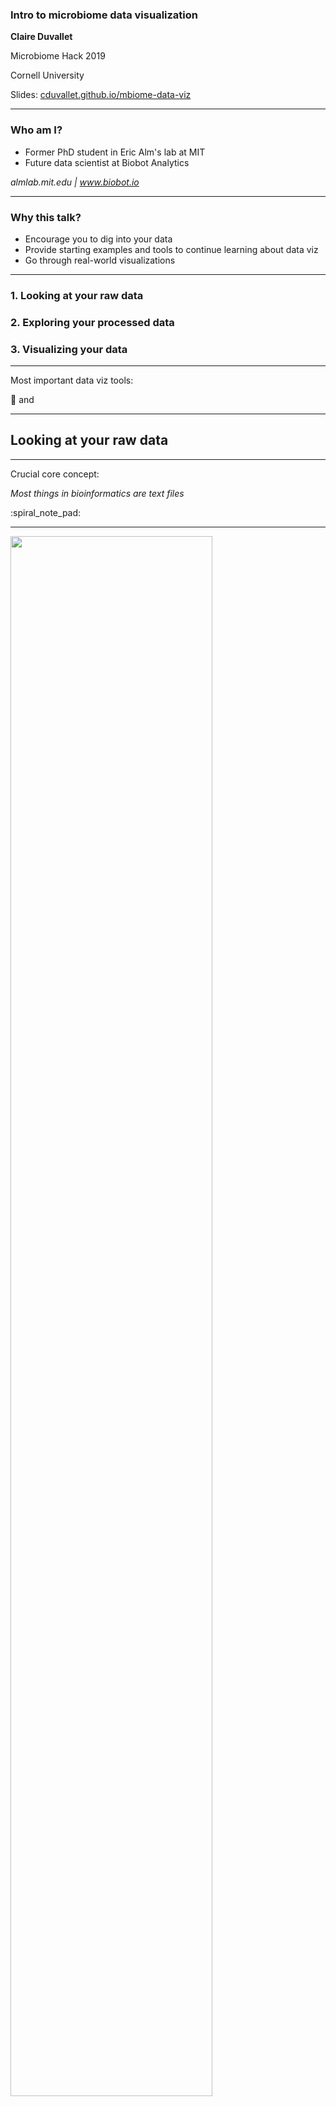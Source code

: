<!-- .slide: data-background="#3F51B5" class="dark" -->

### Intro to microbiome data visualization

**Claire Duvallet**

Microbiome Hack 2019

Cornell University

Slides: [cduvallet.github.io/mbiome-data-viz](https://cduvallet.github.io/mbiome-data-viz/)

---

<!-- .slide: data-background="#767171" class="dark" -->

### Who am I?

- Former PhD student in Eric Alm's lab at MIT    
- Future data scientist at Biobot Analytics

_almlab.mit.edu | www.biobot.io_

---

<!-- .slide: data-background="#767171" class="dark" -->

### Why this talk?

- Encourage you to dig into your data
- Provide starting examples and tools to continue learning about data viz
- Go through real-world visualizations

---

<!-- .slide: data-background="#767171" class="dark" -->

### 1. Looking at your raw data
### 2. Exploring your processed data
### 3. Visualizing your data

---

<link href="https://afeld.github.io/emoji-css/emoji.css" rel="stylesheet">

Most important data viz tools:

:eyes: and <i class="em em-brain"></i>

---

<!-- .slide: data-background="#767171" class="dark" -->

## Looking at your raw data

----

Crucial core concept:

_Most things in bioinformatics are text files_

:spiral_note_pad:

----

<img src="img/twitter_parsing_txt.png" width="80%">

Note: https://twitter.com/popgengoogling/status/1108372032339800064

----

**DNA sequences**: fasta or fastq    

**OTU tables**: tab- or comma-delimited    
_biom files are text files too_

**QIIME 2 artifacts**: zip files containing text files     
`unzip artifact.qza`

----

`less` is your friend!

<insert gif of using less>

\*_`grep` is also great_

----

Many specialized tools and scripts to interact with raw data:

* QIIME 2 View
* FastQC
* Scott's `caravan` scripts: [github.com/swo/caravan/tools](https://github.com/swo/caravan/tree/master/tools)

_But just looking at the raw files gets you ~90% of the way_

---

<!-- .slide: data-background="#767171" class="dark" -->

### ~~1. Looking at your raw data~~
### 2. Exploring your processed data
### 3. Visualizing your data

---

<!-- .slide: data-background="#767171" class="dark" -->

<link href="https://afeld.github.io/emoji-css/emoji.css" rel="stylesheet">

## Exploring your data

1. Good sanity checks
2. Basic microbiome analyses
3. Using your <i class="em em-brain"></i>

----

<!-- .slide: data-background="#767171" class="dark" -->

## Good sanity checks

Know and trust your data before you start!

----

* All your samples are there?
* Reads per sample
* Reads per OTU
* Does it look like a stool sample?

Note: also can use diversity as a proxy for things that went really bad. i.e. if you only see one bug, prob a contaminant.

----

Stool samples should have at least ~10,000 reads each

<img src="img/reads-per-sample.png">

----

OTUs are usually very sparse

<img src="img/otu-distribution.png" width="50%">

---

<!-- .slide: data-background="#767171" class="dark" -->

<link href="https://afeld.github.io/emoji-css/emoji.css" rel="stylesheet">

## Exploring your data

1. ~~Good sanity checks~~
2. Basic microbiome analyses
3. Using your <i class="em em-brain"></i>

----

<!-- .slide: data-background="#767171" class="dark" -->

## Basic microbiome analyses

Good places to start (but not usually to finish)

Note: we'll be thinking through ways to visualize these later, so keep it in mind.

----

### Alpha diversity

_How diverse is the community in each sample?_

<img src="img/alpha-diversity.png">

----

### Beta diversity & PCA

_How different are all the samples from each other?_

<img src="img/beta-diversity.png">

----

### Differential abundance

_Are any taxa differently abundant between condition A and B?_

<img src="img/diff-abun.png" width="60%">

----

### Differential abundance

### \*and variability

<img src="img/corncob-ex.png" width="80%">

 _Martin, Witten, and Willis (2019)._

 _http://arxiv.org/abs/1902.02776_

----

### Correlation with a metadata variable

_Is BMI correlated with abundance of taxa X?_

_Is alpha diversity correlated with age?_

<img src="img/correlation-ex.png" width="35%">

Note: fun game: http://guessthecorrelation.com/

----

Always look at the raw data!

<img src="img/different-correlations.png">

Note: source is https://github.com/janhove/cannonball

----

### Correlation between taxa

_Is taxa X correlated with taxa Y?_

<img src="img/spiec-easy.png" width="70%">

_Be careful of compositional effects! Use methods like SparCC or SPIEC-EASY._

----

### Prediction

_Can the microbiome predict a certain metadata variable?_

<img src="img/confusion-matrix.png" width="80%">

---

<!-- .slide: data-background="#767171" class="dark" -->

<link href="https://afeld.github.io/emoji-css/emoji.css" rel="stylesheet">

## Exploring your data

1. ~~Good sanity checks~~
2. ~~Basic microbiome analyses~~
3. Using your <i class="em em-brain"></i>

----

<!-- .slide: data-background="#767171" class="dark" -->

<link href="https://afeld.github.io/emoji-css/emoji.css" rel="stylesheet">

## Don't forget to use your <i class="em em-brain"></i>!

Data exploration can lead to new hypotheses!

----

Lung data: where to put your sample read cutoff?

<img src="img/lung-reads-per-sample.png">

NOte: Lung example (where are you gonna put your reads cutoff? can't just use same values as for poop)

----

Stomach vs. throat bacteria?

<img src="img/gastric-otus.png" width="35%">

Note: clinical collaborator wanted to identify "stomach" bacteria but this was difficult for a lot of reasons, mostly that everything in the throat is also in the stomach. Led us to a different analysis approach, looking at beta-diversity between these communities. But it also eventually led us to an interesting discovery...

----

Eventually led us to an interesting discovery...

<img src="img/figure.within_pt_vs_between_pt.png">

Note: we'll pick apart this figure later.

----

Also: pay attention to what your data is trying to tell you

<img src="img/hsiao-pca.png">

Hsiao et al, _Nature_ 2014. doi:10.1038/nature13738

Note: Hsiao et al example (PCA plot showed me something funky)

----

<img src="img/hsiao-pca-components.png">

----

<img src="img/hsiao-pc1-otu.png">

---

<!-- .slide: data-background="#767171" class="dark" -->

### ~~1. Looking at your raw data~~
### ~~2. Exploring your processed data~~
### 3. Visualizing your data

---

<!-- .slide: data-background="#767171" class="dark" -->

## Visualizing your data

1. Basic plot types
2. Different viz for different purposes
3. Microbiome visualization tools
4. Examples from literature and Biobot

----

<!-- .slide: data-background="#767171" class="dark" -->

## Basic plot types

_What kind of data do you have?_

_What do you want to show?_

----

### Kinds of data

* Categorical (ordinal or not)
* Numeric (discrete or continuous)

Note: continuous includes dates, percentages/proportions

----

### Some things you can show

**Distributions**: "what sorts of values does this one variable take?"     

**Relationships**: "what happens to y when x changes?"

**Comparisons**: "which one is bigger?"

----

### Distributions

_What sorts of values does this one variable take?_

Histograms (usually)

Frequency bar plots (for categorical data)

<show an image of histogram on the left, frequency bar plot on the right>

Note: distributions are good for showing relative abundances of single OTUs, alpha diversity

----

### Relationship between two variables

_What happens to y when x changes?_

Scatter plot (almost always)   

Boxplot (if one variable is categorical)    

<img src="img/alpha-diversity-correlations.png" width="50%">

----

### Relationship between more than two variables

_What happens to y when x changes?_

Scatter plot with additional encoding (color, shape)      
Facets (AKA small multiples)       

<img src="img/figure5.reflux_correlations.png" width="50%">

----

### Paired data

_What happens to the "same" y when x changes?_

Scatter plot or slope graph       

Boxplot of differences or MA-plot             

<img src="img/paired-data.png" width="80%">

Note: Paired data is when the two measurements belong to the same thing. So, for example, the abundance of an OTU in _the same mouse_ at two times points. slope graph is for when you're comparing the same data at different time points and for a relatively small number of comparisons. It also emphasizes the _direction_ of the change rather than the magnitude (show example from Rafa's ch11 book).

----

### Comparisons

_Which one is bigger?_

**Most comparisons**: boxplots and/or stripplots        
**Single values**: bar plots      
**Temporal**: line plots      
**High-dimensional**: heatmaps      
**Distributions**: ridge plots or violin plots      

Note: I think of relationship as "if x increases, what happens to y?" and comparisons as "which one is bigger?" -- but they're quite similar concepts so don't worry about the distinction too much. Bar plots: because they rely on the length of the bars to encode data, you must start the bars at zero.

----

Examples of each type:

boxplot/stripplot: show all three, alpha div vs. obesity

single values: just for giggles, show my sample size comparison

temporal:

----

### Compositions

_What's this made up of?_

Stacked bar plot
Pie chart (but only if you are showing few things and you're _really_ sure about it)

---

### Basic principles for data visualization

----

# Show the data!

<img src="img/ancombes-quartet.gif">

https://www.autodeskresearch.com/publications/samestats

Note: there's really only one basic principle. For pretty visualizations, this can be relaxed a little bit -- but you still always need to make sure your data is reliably represented and adds something to the viz.

----

# Remember your audience

# Communicate "what's the point"

----

### Many other principles for

* color, opacity, shapes, and size of points
* annotations and size of plot decorators
* order and size of things you're presenting

Read more: github.com/cduvallet/mbiome-data-viz/refs

Note: these are also things you tweak to change your message.

---

<!-- .slide: data-background="#767171" class="dark" -->

## Visualizing your data

1. ~~Basic plot types and principles~~
2. Different viz for different questions and audiences
3. Microbiome visualization tools
4. Examples from literature and Biobot

----

## Different visualizations answer different questions

----

Heatmaps sorted by phylogeny provide broad overview and reveal few patterns.

<img src="img/overall_heatmap.png">

Duvallet et al, _Nature Communications_ 2017

----

Heatmaps sorted by direction of effect reveal strong disease-specific patterns.

<img src="img/some-disease-heatmaps.png">

----

### Stacked bar plots vs. line plots vs. heatmap: what does each one highlight?

24-hour sampling of residential sewage.

----

<img src="img/fig3 (from downloads folder)">

----

<img src="img/fig4">

----

<img src="img/fig5">

----

### Similar data, different conclusions

Both figures enable comparison of JSD between on and off PPI patients, but one explicitly highlights it.

Note: I wanted to make the point that this data is "meh" so I showed the correlation plot. The boxplot condenses it

----

<img src="img/reflux-correlation-by-ppi.png">

----

<img src="img/jsd-by-ppi.png">

----

## Different viz for different audiences

- my meta-analysis in the paper, in a semi-technical presentation, and in a non-technical presentation

- show my bar chart (basically go through my whole paper and show how i give the talk for it. maybe pull other stuff from my defense too)

- link to comm lab article

---

<!-- .slide: data-background="#767171" class="dark" -->

## Visualizing your data

1. ~~Basic plot types and principles~~
2. ~~Different viz for different questions and audiences~~
3. Microbiome visualization tools
4. Examples from literature and Biobot

----

## Visualization tools

- python, R, MATLAB
- Tableau, D3, etc
- Interactive: Bokeh, R Shiny, etc
- Microbiome-specific: Calour, Anvio, QIIME 2 View, ITOL

---

<!-- .slide: data-background="#767171" class="dark" -->

## Visualizing your data

1. ~~Basic plot types and principles~~
2. ~~Different viz for different questions and audiences~~
3. ~~Microbiome visualization tools~~
4. Examples from literature and Biobot

---

My heatmaps

---

Then link to the part of figure 1 where I show the percent which are higher in cases vs. controls

---

Smillie's donor/patient prediction tree

---

Reconstitution of the gut microbiota of antibiotic-treated patients by autologous fecal microbiota transplant
- fig 3 tsne plot
    - point out the use of color to encode high vs. low diversity. what other ways could they have done this?
    - what about the color-coding, what do you think about that? how else could they have done it?
- fig 3 (?) small multiples of trajectories
    - the point of this figure is supposed to be: auto-FMT patients consistently regained diversity (even if they weren’t the same as their initial sample); no-FMT controls did not
    - what are some things that make this clear? unclear?
        - clear: highlighting the start and end with color
        - unclear: background blob colors. connecting the start and end with a bold line. adding the percent on top of each plot (should be a separate bar plot, probably)
- fig ... heatmaps
    - main takeaway? (top three plots go from dark to light back to dark; bottom three go from dark to light and stay light)
    - what is all the info encoded on here?
        - diversity: why did they categorize this? should be a gradient with the raw values
        - similarity: same, should not categorize this. adds noise and hides data.
        - color coding microbial species: i'm torn on this one. but problem is that there's no legend so not great.
    - how else could they show this data? can we draw out a schematic of what it would look like?

Or the one with different contributions to variance in mcirobiome (i think still eran segal, the one where environment plays (Environment dominates over host genetics in shaping human gut microbiota) - shows good and bad use of color [making it pretty is not always the right thing to do])

---

Biobot's report

- what do officials want to know? do they care about non-fatal OD's, or non-fatal OD's vs. narcan use? do they want to see info about each community, or do they just know already?
- public health officials: need to show data (via tables) but also condense it (via viz). have to find a balance

